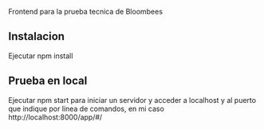 Frontend para la prueba tecnica de Bloombees

## Instalacion

Ejecutar npm install

## Prueba en local

Ejecutar npm start para iniciar un servidor y acceder a localhost y al puerto que indique por linea de comandos, en mi caso http://localhost:8000/app/#/